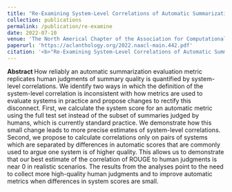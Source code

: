 ```yaml
---
title: "Re-Examining System-Level Correlations of Automatic Summarization Evaluation Metrics"
collection: publications
permalink: /publication/re-examine
date: 2022-07-10
venue: 'The North Americal Chapter of the Association for Computational Linguistics (NAACL)'
paperurl: 'https://aclanthology.org/2022.naacl-main.442.pdf'
citation: '<b>"Re-Examining System-Level Correlations of Automatic Summarization Evaluation Metrics."</b> Daniel Deutsch, Rotem Dror, and Dan Roth. <i> In Proceedings of the 2022 Annual Meeting of the North American Chapter of the Association for Computational Linguistics (NAACL).</i>'
---
```


<b> Abstract </b>
How reliably an automatic summarization evaluation metric replicates human judgments of summary quality is quantified by system-level correlations. We identify two ways in which the definition of the system-level correlation is inconsistent with how metrics are used to evaluate systems in practice and propose changes to rectify this disconnect. First, we calculate the system score for an automatic metric using the full test set instead of the subset of summaries judged by humans, which is currently standard practice. We demonstrate how this small change leads to more precise estimates of system-level correlations. Second, we propose to calculate correlations only on pairs of systems which are separated by differences in automatic scores that are commonly used to argue one system is of higher quality. This allows us to demonstrate that our best estimate of the correlation of ROUGE to human judgments is near 0 in realistic scenarios. The results from the analyses point to the need to collect more high-quality human judgments and to improve automatic metrics when differences in system scores are small.

